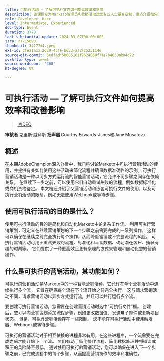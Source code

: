 ```yaml
---
title: 可执行活动 — 了解可执行文件如何提高效率和影响
description: 该课程专为Marketo管理员和营销活动运营专业人士量身定制，重点介绍如何了解和部署可执行营销活动，为营销活动和项目增值、提高效率和促进增长。
role: Developer, User
level: Intermediate, Experienced
doc-type: Event
duration: 3778
last-substantial-update: 2024-03-07T00:00:00Z
jira: KT-15098
thumbnail: 3427704.jpeg
exl-id: cfea1a1a-2d29-4cf6-b633-aa2a2523114e
source-git-commit: 5edfadf5b805161f9624068f70a7b4830ab84d72
workflow-type: tm+mt
source-wordcount: '468'
ht-degree: 0%

---
```


# 可执行活动 — 了解可执行文件如何提高效率和改善影响

>[!VIDEO](https://video.tv.adobe.com/v/3427704/?learn=on)

**审核者** 克里斯·威利斯
**扬声器** Courtny Edwards-Jones和Jane Musatova

## 概述

在本期AdobeChampion深入分析中，我们将讨论Marketo中可执行营销活动的使用，并提供有关如何使用这些活动来简化流程并确保数据准确性的示例。 可执行营销活动是一种以同步方式运行流的智能营销活动，它允许不同步骤之间存在依赖关系。 在继续下一步之前，可以使用它们自动重试失败的流程，例如数据标准化或商机资格鉴定。 本文档还介绍了父营销活动和嵌套可执行文件的使用，以及可执行营销活动的限制，例如无法使用Webhook或等待步骤。

## 使用可执行活动的目的是什么？

使用可执行活动的目的是简化和自动化Marketo中的复杂工作流。 利用可执行营销策划，可定义在继续营销策划的下一个步骤之前需要完成的一系列操作。 这样可以确保在继续之前完全执行每个操作，从而降低错误或不完整流程的风险。 可执行营销活动可用于重试失败的流程、标准化和丰富数据、确定潜在客户、捕获有趣的时刻等。 它们提供了一种更高效且更有条理的方式来管理和自动化您的营销操作。

## 什么是可执行的营销活动，其功能如何？

可执行的营销活动是Marketo中的一种智能营销活动，它允许在单个营销活动中连续执行多个流。 它旨在确保每个流在下个流开始之前完全执行。 这与请求营销活动不同，请求营销活动以异步方式运行流，并且可以并行运行多个流。

要创建可执行营销活动，您需要在创建营销活动时选中“可执行文件”框。 创建后，您可以向营销策划添加流程步骤，例如更改数据值、发送电子邮件或更新项目状态。 但是，可执行营销活动存在一些限制。 您不能在可执行活动中使用触发器、Webhook或等待步骤。

可执行的营销活动对于相互依赖的进程非常有用，在这些进程中，一个流需要在完成之后才能开始下一个流。 它们有助于简化操作流程、简化数据处理并将错误或积压的风险降至最低。 通过使用可执行的营销活动，您可以确保在进入下一个步骤之前，已完成流程中的每个步骤，从而提高营销操作的效率和准确性。